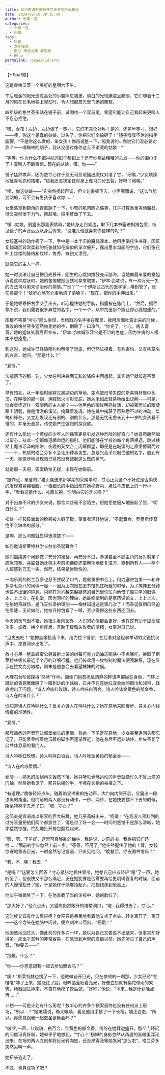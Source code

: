 ```yaml
---
title: 如何邀请斯莱特林学长参加圣诞舞会
date: 2024-02-10 00:15:00
author: 十年一觉
categories: 
  - 十年一觉
  - 短篇
tags: 
  - 短篇
  - 龙年接龙
  - 戬心·甲辰龙年·年夜饭
  - HPpa
permalink: /pages/1d7144/
---
```



【HPpa/短】

这是霍格沃茨一个美好的星期六下午。
<!-- more -->
午后暖金的阳光透过高处的小窗照进城堡，淡白的光斑朦胧且黯淡，它们随着十二月的风在长毛地毯上晃动时，令人想起晨光里飞扬的飘絮。

四年级的格兰芬多站在镜子前，试图梳一个双马尾，希望它能让自己看起来更叫人不忍心拒绝。

“嘿，女孩！左边，左边偏了一英寸，它们不完全对称！是的，还差半英寸，很好——噢，你这个愚蠢的姑娘，过头了，你把它们全搞砸了！”镜子喋喋不休的指手画脚，“不是你这么做的，笨女孩！你再调整一下，照我说的…你说它们没必要对称？——噢梅林的胡子，我从没见过像你这么不讲究的姑娘！”

“等等，你为什么不把衬衫的扣子都扣上？还有你那乱糟糟的头发——你的围巾歪了！真叫人不敢置信…现在的姑娘，嘿，你——”

镜子猛然噤声，因为敖寸心终于忍无可忍地抽出魔杖对准了它，“闭嘴，”少女烦躁地扯弄毛衣和褶裙，“趁我还没决定在你身上练习四分五裂，好吗？闭嘴。”

“噢，你这姑娘——”它突然扬起声调，但立刻委顿下去，小声嘟囔说，“这么气势汹汹的，可不会有男孩子喜欢你……”

女巫感觉到额角的青筋蹦了一下，小臂的肌肉随之缩紧，几乎打算重重挥动魔杖，但又突然泄下力气，撅起嘴，把手臂垂了下去。

“嘿…姑娘，别露出那副表情嘛，”她转身走到桌边，取下几本书塞进斜挎包里，听见镜子的声音远远从身后传来，“没准儿他就喜欢你这样的呢？”

女孩塞书的动作顿了一下，手中是一本半旧的魔咒课本，她用手掌托住书脊，因反复翻动而异常柔软的纸张就如花瓣似的渐次展开，露出墨水勾画的字迹，它们像花叶上丝缕的脉络和纹样，隽秀、锋锐又漂亮。

就像它的主人一样。

她一时没法让自己把目光移开，陌生的心跳如擂鼓充斥脑海。当她向最亲爱的堂姐诉说这种症状时，她的苦恼被她促狭地拿来取笑，“伊本·西拿说，有一种万无一失的方法可以用来诊治你的病情。”“谁？”“一个伊斯兰古代的医学家…噢别管了，谁在意那个！”敖听心煞有介事地清了清嗓子，“现在，把你的手伸出来。”

于是她乖乖把右手交了出去，听心握住她的手腕，指腹按在脉门上，“然后，据西拿所说，我们需要很多异性的名字，一个一个，从中找出那个能让你心跳加速的。”

压根不需要“听心”那么麻烦，当杨戬的名字接在摩昂、敖丙后面吐露出来的时候，勇敢的格兰芬多猛然抽走她的手，倒吸了一口冷气，“你完了，寸心，病入膏肓，”她的姐妹笑着高声宣布，“伊本·哈兹姆形容它是不治的绝症，因为生病的人根本不想痊愈。”

到这时，她或许已经隐隐约约察觉了谜底，但仍然试探着，有些害怕、又有些莫名的兴奋，她问，“那是什么？”

“爱情。”

法槌落下的那一刻，少女在判决铁面无私的降临中回想起，其实她早就知道答案了。

早有预兆，从一年级时她穿过黑湖边的草地，差点被扫帚失控的斯莱特林砸中头顶，在睁眼的那一刻，满腔怒火消影无踪，她从未如此轻易地给出谅解——可是，谁会责怪这样一双眼睛的主人呢？——他黑色的眼眸明亮鲜活，却被密而长的眼睫蒙上阴翳，像是清澈的溪流，掩藏着漩涡。她在其中捕获了再熟悉不过的冲动、桀骜和锋芒，又立刻发现还有别的、别的什么，那是无忧无虑长到十一岁的女孩看不懂的，并毫无悬念，诱使她产生强烈的探究欲。

还有什么能比一个英俊的少年人的痛苦更易引发这种危险的好奇心？她自然而然加以留心，从此一切都像遵循命运的指引。他们能够在学校的每个角落相遇，跳过楼梯上魔法沼泽的陷阱，夜晚的天文台上闪耀群星，即便是在城堡的走廊里擦肩而过——不，热情的格兰芬多不会让那种事发生，总是兴高采烈喊住他的名字，直到有一天，她惊讶地发现自己竟然没有鼓起这么做的勇气。

就是那一天吧，答案确凿无疑，出现在她眼前。

“振作点，亲爱的，”猫头鹰送来新学期的采购单时，寸心正为这个不好说是否愉快的发现紧紧绷着脸，一根细长的手指出现在她视野内，点住羊皮纸上的一行小字，“看看这是什么，礼服长袍，你明白它的含义吗？”

对于出身不凡的少女来说，那含义丝毫不会陌生，但她拒绝服从地鼓起了脸，“明白什么？”

松鼠一样鼓鼓囊囊的脸颊被人戳了戳，肇事者轻轻地说，“圣诞舞会，罗曼斯传奇绝不会缺席的部分。”

是啊，那么问题就显得很清楚了——

如何邀请斯莱特林学长参加圣诞舞会？

她们围绕这个问题做了充分的准备，再充分不过，参谋甚至不顾主角的反对制定了应急预案，并监督她比期末考前抱佛脚还要用功地反复温习，直到所有人——两个人都感到万无一失。然而，结果是惨败性的。

一向乐观的格兰芬多也忍不住叹了口气，她重重把书合上，用力塞进包里——和许多杂七杂八的同伴一起——因为上次她在图书馆抓住杨戬的时候，为了掩饰五分钟也说不出话的尴尬，只能在对方越来越疑惑的目光里慌忙向他借了魔咒学的旧课本，上上次，在礼堂，因为同样的理由，她最终拿到的是草药课论文，上上上次，在魁地奇球场，是飞天扫帚护理剂——梅林知道这是第几次了！而圣诞假期已经迫在眉睫，无论如何，她拉开挎包看了一眼，至少得把这些东西还回去。

今天的天气很不错，她扭头看向窗外，人们的心情都会更好，也许这有助于提高成功率，或者，换个角度想，有助于缓和失败者的情绪，女巫对自己说。

“见鬼去吧！”她把丝带扯落下来，用力拉下镜帘，在后者对这粗暴举动的尖锐抗议声中，昂首阔步出发了。

敖寸心用一整盒蜂蜜公爵最新上架的树莓巧克力奶油冻贿赂小不点哪吒，换取了斯莱特林级长最近半个月的详细行程，他们彼此用一枚特制的魔法便笺联系，现在显示在拉文克劳塔楼，周末是他总会去看望妹妹的时候。

大理石台阶被踩得“咚咚”作响，画像们抱怨扰乱清静的碎语声都抛在身后，门环上蹲伏的青铜鹰像瞅了一眼到访的小姑娘，它并不在意她红底金纹的围巾和领带，径直抛出了问题，“诗人吟咏红玫瑰，诗人吟咏白百合，诗人吟咏金黄色的郁金香，诗人在吟咏什么？”

谁知道诗人在吟咏什么？谁关心诗人在吟咏什么？她在原地来回踱步，只关心内线情报的准确性。

“爱情。”

那阵熟悉的声音穿过城堡幽长的走廊，将她一下子定在原地，少女甚至连回头都忘记了，只能呆呆听着他沉着的脚步声逐渐靠近，他在身后不远处站住，抬头答复了公共休息室的看门人。

诗人吟咏红玫瑰，诗人吟咏白百合，诗人吟咏金黄色的郁金香——

“诗人在吟咏爱情。”

爱情——熟悉的法槌再次轰然下落，她只听见骨骼运动的声音就像许久不曾上漆的门轴，然后她看见了，那只执槌的手，半掩在长袍的袖摆之下。

“有道理。”鹰像轻轻点头，随着略显滞重的拖动声，大门向内侧开启，显露出一段漆黑的甬道。但门前的两人都没有动作，一秒、两秒，在她快要数不下去的时候，斯莱特林才先开了口，“嗯…寸心？”

这简直是言语难以形容的巨大鼓舞，她几乎高喊出来，“杨戬！”在场没人预料到的过分音量把他们两个都震住了，得是过了好一会——时间的感觉不是那么清晰，她才猛然惊醒，忙乱地扯开挎包翻找起来。

“嗯、嗯，下午好，这里可真够乱的梅林，我是说，之前的书，我得把它们还给……”面前的学长忽然上前一步，“等等，不用了，”他突然握住了她的上臂，女孩惊讶地移去目光，一时全然忘记言语，只听见他问，“晚餐后，你去图书馆吗？”

“我、不…噢！我去！”

“是吗？”这要怎么回答？寸心紧张地抓住背带，她想自己应该轻轻“嗯”了一声，她听见了，但很快又不那么确定，正在她犹豫是否需要再给更明确答复的时候，面前的人慢慢松开了她，于是她终于能够抬起头，把视线移到他脸上。

他似乎微微笑了一下，在他直截了当的注视中，她的脸红了。

“那太好了，”他点点头，又望向仍然敞开的塔楼洞口，“嗯…我得进去了，寸心。”

这时候又该有什么反应呢？女巫只是呆呆地看着他又点了点头，转身离开了，离开——这个念头在她脑中闪过，便立刻冲口而出，“杨戬！”

他困惑地回过头，像此前的许多次一样，她以为自己又要说不出话来，但事实却好得多，那出乎意料的非常容易，在感觉到声带的震颤以前，她先听见了自己的声音，“你要去——”

“抱歉，什么？”

“你——你愿意跟我一起去参加舞会吗？”

“噢！”斯莱特林也愣了一下，他微微错开目光，只在停顿的一刹那，少女已经“噔噔噔”冲了上来，她涨红了脸，眼眸晶莹眨着亮光，好像立刻就有梨花带雨的架势，杨戬回过神来，不自在地摸了摸后颈，“好吧，”他说，“本来…我是计划晚点再……”

计划——可是计划有什么用呢？敖听心的许多个预案最终也没有任何派上用场，“所以…？”她嗫嚅说，睁大眼睛，看见他用手拂了一下长袍，端正姿态，“所以，你愿意跟我一起去圣诞舞会吗？”

“啵”的一声，红玫瑰、白百合、金黄色的郁金香，纷纷在她耳边盛开，那个门环问的问题可真好啊，她晕乎乎地想到，“寸心？”杨婵的身影忽然从甬道的黑暗里浮现出来，在场的两人立刻都将目光转向她，还没来得及等她发问“怎么啦”，格兰芬多突然尖叫一声。

她扭头逃走了。

不过，也算成功了吧？
